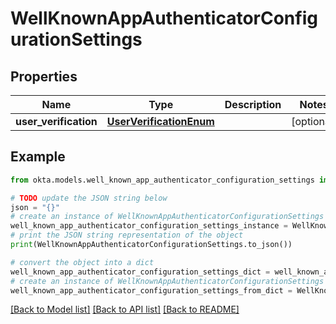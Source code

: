 # WellKnownAppAuthenticatorConfigurationSettings


## Properties

Name | Type | Description | Notes
------------ | ------------- | ------------- | -------------
**user_verification** | [**UserVerificationEnum**](UserVerificationEnum.md) |  | [optional] 

## Example

```python
from okta.models.well_known_app_authenticator_configuration_settings import WellKnownAppAuthenticatorConfigurationSettings

# TODO update the JSON string below
json = "{}"
# create an instance of WellKnownAppAuthenticatorConfigurationSettings from a JSON string
well_known_app_authenticator_configuration_settings_instance = WellKnownAppAuthenticatorConfigurationSettings.from_json(json)
# print the JSON string representation of the object
print(WellKnownAppAuthenticatorConfigurationSettings.to_json())

# convert the object into a dict
well_known_app_authenticator_configuration_settings_dict = well_known_app_authenticator_configuration_settings_instance.to_dict()
# create an instance of WellKnownAppAuthenticatorConfigurationSettings from a dict
well_known_app_authenticator_configuration_settings_from_dict = WellKnownAppAuthenticatorConfigurationSettings.from_dict(well_known_app_authenticator_configuration_settings_dict)
```
[[Back to Model list]](../README.md#documentation-for-models) [[Back to API list]](../README.md#documentation-for-api-endpoints) [[Back to README]](../README.md)


